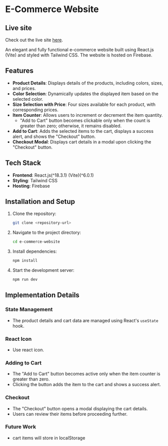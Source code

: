 # E-Commerce Website

## Live site

Check out the live site [here](https://softnio-task.web.app/).

An elegant and fully functional e-commerce website built using React.js (Vite) and styled with Tailwind CSS. The website is hosted on Firebase.

## Features

- **Product Details**: Displays details of the products, including colors, sizes, and prices.
- **Color Selection**: Dynamically updates the displayed item based on the selected color.
- **Size Selection with Price**: Four sizes available for each product, with corresponding prices.
- **Item Counter**: Allows users to increment or decrement the item quantity.
  - "Add to Cart" button becomes clickable only when the count is greater than zero; otherwise, it remains disabled.
- **Add to Cart**: Adds the selected items to the cart, displays a success alert, and shows the "Checkout" button.
- **Checkout Modal**: Displays cart details in a modal upon clicking the "Checkout" button.

## Tech Stack

- **Frontend**: React.js(^18.3.1) (Vite)(^6.0.1)
- **Styling**: Tailwind CSS
- **Hosting**: Firebase

## Installation and Setup

1. Clone the repository:
   ```bash
   git clone <repository-url>
   ```

2. Navigate to the project directory:
   ```bash
   cd e-commerce-website
   ```

3. Install dependencies:
   ```bash
   npm install
   ```

4. Start the development server:
   ```bash
   npm run dev
   ```


## Implementation Details

### State Management
- The product details and cart data are managed using React's `useState` hook.
  
### React Icon
- Use react icon.

### Adding to Cart
- The "Add to Cart" button becomes active only when the item counter is greater than zero.
- Clicking the button adds the item to the cart and shows a success alert.

### Checkout
- The "Checkout" button opens a modal displaying the cart details.
- Users can review their items before proceeding further.

### Future Work
- cart items will store in localStorage

